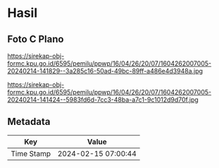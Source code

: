 # Hasil

## Foto C Plano

https://sirekap-obj-formc.kpu.go.id/6595/pemilu/ppwp/16/04/26/20/07/1604262007005-20240214-141829--3a285c16-50ad-49bc-89ff-a486e4d3948a.jpg

https://sirekap-obj-formc.kpu.go.id/6595/pemilu/ppwp/16/04/26/20/07/1604262007005-20240214-141424--5983fd6d-7cc3-48ba-a7c1-9c1012d9d70f.jpg


## Metadata

| Key        | Value               |
| ---------- | ------------------- |
| Time Stamp | 2024-02-15 07:00:44 |



